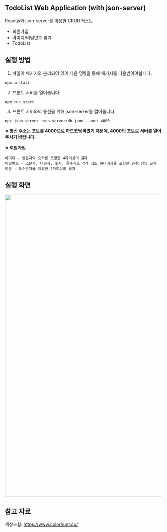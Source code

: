 ## TodoList Web Application (with json-server)
Reactjs와 json-server를 이용한 CRUD 테스트
- 회원가입
- 아이디/비밀번호 찾기
- TodoList

## 실행 방법
1. 파일이 패키지와 분리되어 있어 다음 명령을 통해 패키지를 다운받아야합니다.
```
npm install
```

2. 프론트 서버를 열어줍니다.
```
npm run start
```

3. 프론트 서버와의 통신을 위해 json-server를 열어줍니다.
```
npx json-server json-server/db.json --port 4000
```

**※ 통신 주소는 포트를 4000으로 하드코딩 하였기 때문에, 4000번 포트로 서버를 열어주시기 바랍니다.**



**※ 회원가입**
```
아이디 - 영문자와 숫자를 포함한 4자이상의 글자
비밀번호 - 소문자, 대문자, 숫자, 특수기호 각각 최소 하나이상을 포함한 8자이상의 글자
이름 - 특수문자를 제외한 2자이상의 글자
```



## 실행 화면
<img src="https://user-images.githubusercontent.com/44726494/220847000-c857900a-23f8-4acc-8017-e1f72d2d7594.png" width="972px" />

## 참고 자료
색상조합: https://www.colorhunt.co/
